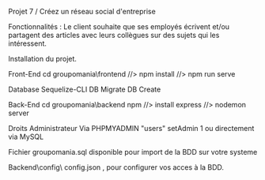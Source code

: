  Projet 7 / Créez un réseau social d'entreprise


Fonctionnalités : Le client souhaite que ses employés écrivent et/ou partagent des articles avec leurs collègues sur des sujets qui les intéressent.

Installation du projet.

Front-End cd groupomania\frontend //> npm install //> npm run serve

Database Sequelize-CLI DB Migrate DB Create

Back-End cd groupomania\backend npm  //> install express //> nodemon server

Droits Administrateur Via PHPMYADMIN "users" setAdmin 1 ou directement via MySQL

Fichier groupomania.sql disponible pour import de la BDD sur votre systeme

Backend\config\ config.json , pour configurer vos acces à la BDD.
